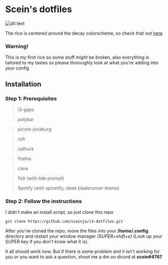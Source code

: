 # Scein's dotfiles

![alt text](https://i.redd.it/rnjvyyaiayu91.png)

The rice is centered around the decay colorscheme, so check that out [here](https://github.com/decaycs)
### Warning! 
This is my first rice so some stuff _might_ be broken, also everything is tailored to my tastes so please thoroughly look at what you're adding into your config 

## Installation
### Step 1: Prerequisites
> i3-gaps

> polybar

> picom-jonaburg

> rofi

> zathura

> firefox

> cava

> fish (with tide prompt)

> Spotify (with spicetify, sleek bladerunner theme)

### Step 2: Follow the instructions

I didn't make an install script, so just clone this repo 
```
git clone https://github.com/sceinja/i3-dotfiles.git
```
After you've cloned the repo, move the files into your **/home/.config** directory and restart your window manager _(SUPER+shift+e)_
(Look up your SUPER key if you don't know what it is). 

It all should work now. But if there is some problem and it isn't working for you or you want to ask a question, shoot me a dm on dicord at **scein#4767**
 

